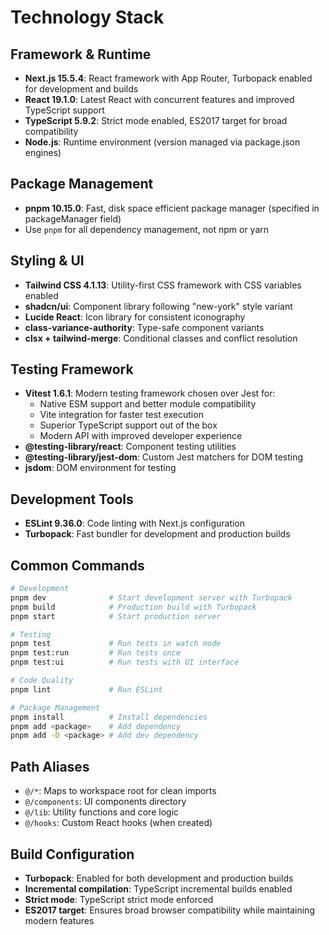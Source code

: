 # Technology Stack

## Framework & Runtime

- **Next.js 15.5.4**: React framework with App Router, Turbopack enabled for development and builds
- **React 19.1.0**: Latest React with concurrent features and improved TypeScript support
- **TypeScript 5.9.2**: Strict mode enabled, ES2017 target for broad compatibility
- **Node.js**: Runtime environment (version managed via package.json engines)

## Package Management

- **pnpm 10.15.0**: Fast, disk space efficient package manager (specified in packageManager field)
- Use `pnpm` for all dependency management, not npm or yarn

## Styling & UI

- **Tailwind CSS 4.1.13**: Utility-first CSS framework with CSS variables enabled
- **shadcn/ui**: Component library following "new-york" style variant
- **Lucide React**: Icon library for consistent iconography
- **class-variance-authority**: Type-safe component variants
- **clsx + tailwind-merge**: Conditional classes and conflict resolution

## Testing Framework

- **Vitest 1.6.1**: Modern testing framework chosen over Jest for:
  - Native ESM support and better module compatibility
  - Vite integration for faster test execution
  - Superior TypeScript support out of the box
  - Modern API with improved developer experience
- **@testing-library/react**: Component testing utilities
- **@testing-library/jest-dom**: Custom Jest matchers for DOM testing
- **jsdom**: DOM environment for testing

## Development Tools

- **ESLint 9.36.0**: Code linting with Next.js configuration
- **Turbopack**: Fast bundler for development and production builds

## Common Commands

```bash
# Development
pnpm dev              # Start development server with Turbopack
pnpm build            # Production build with Turbopack
pnpm start            # Start production server

# Testing
pnpm test             # Run tests in watch mode
pnpm test:run         # Run tests once
pnpm test:ui          # Run tests with UI interface

# Code Quality
pnpm lint             # Run ESLint

# Package Management
pnpm install          # Install dependencies
pnpm add <package>    # Add dependency
pnpm add -D <package> # Add dev dependency
```

## Path Aliases

- `@/*`: Maps to workspace root for clean imports
- `@/components`: UI components directory
- `@/lib`: Utility functions and core logic
- `@/hooks`: Custom React hooks (when created)

## Build Configuration

- **Turbopack**: Enabled for both development and production builds
- **Incremental compilation**: TypeScript incremental builds enabled
- **Strict mode**: TypeScript strict mode enforced
- **ES2017 target**: Ensures broad browser compatibility while maintaining modern features